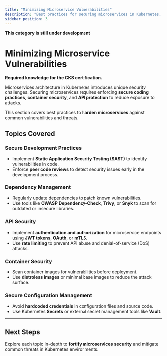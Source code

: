 ```yaml
---
title: "Minimizing Microservice Vulnerabilities"
description: "Best practices for securing microservices in Kubernetes, including secure development, dependency management, and API security."
sidebar_position: 3
---
```


**This category is still under development**

# Minimizing Microservice Vulnerabilities

**Required knowledge for the CKS certification.**

Microservices architecture in Kubernetes introduces unique security challenges. Securing microservices requires enforcing **secure coding practices**, **container security**, and **API protection** to reduce exposure to attacks.

This section covers best practices to **harden microservices** against common vulnerabilities and threats.

## Topics Covered

### **Secure Development Practices**

- Implement **Static Application Security Testing (SAST)** to identify vulnerabilities in code.
- Enforce **peer code reviews** to detect security issues early in the development process.

### **Dependency Management**

- Regularly update dependencies to patch known vulnerabilities.
- Use tools like **OWASP Dependency-Check**, **Trivy**, or **Snyk** to scan for outdated or insecure libraries.

### **API Security**

- Implement **authentication and authorization** for microservice endpoints using **JWT tokens**, **OAuth**, or **mTLS**.
- Use **rate limiting** to prevent API abuse and denial-of-service (DoS) attacks.

### **Container Security**

- Scan container images for vulnerabilities before deployment.
- Use **distroless images** or minimal base images to reduce the attack surface.

### **Secure Configuration Management**

- Avoid **hardcoded credentials** in configuration files and source code.
- Use Kubernetes **Secrets** or external secret management tools like **Vault**.

---

## Next Steps

Explore each topic in-depth to **fortify microservices security** and mitigate common threats in Kubernetes environments.
